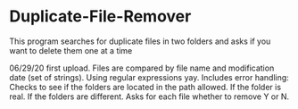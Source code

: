 # Duplicate-File-Remover
This program searches for duplicate files in two folders and asks if you want to delete them one at a time

06/29/20 first upload. 
Files are compared by file name and modification date (set of strings). 
Using regular expressions yay.
Includes error handling:
Checks to see if the folders are located in the path allowed. 
If the folder is real.
If the folders are different.
Asks for each file whether to remove Y or N.


